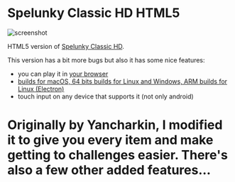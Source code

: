 # Spelunky Classic HD HTML5

![screenshot](screenshots/screenshot_00.jpg)

HTML5 version of [Spelunky Classic HD](https://github.com/generic-user10/SpelunkyClassic).

This version has a bit more bugs but also it has some nice features:
- you can play it in [your browser](https://rawcdn.githack.com/generic-user10/spelunkyclassic/616b67eb0e4fb1f32addbc569335ef924735beae/src/index.html)
- [builds for macOS, 64 bits builds for Linux and Windows, ARM builds for Linux (Electron)](https://rawcdn.githack.com/generic-user10/spelunkyclassic/616b67eb0e4fb1f32addbc569335ef924735beae/src/index.html)
- touch input on any device that supports it (not only android)
# Originally by Yancharkin, I modified it to give you every item and make getting to challenges easier. There's also a few other added features...
